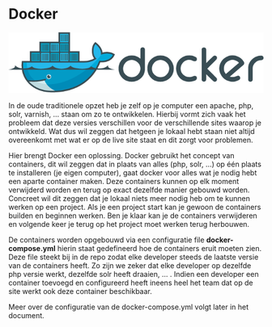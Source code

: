# Docker

![](../.gitbook/assets/docker-logo.png)



In de oude traditionele opzet heb je zelf op je computer een apache, php, solr, varnish, … staan om zo te ontwikkelen. Hierbij vormt zich vaak het probleem dat deze versies verschillen voor de verschillende sites waarop je ontwikkeld. Wat dus wil zeggen dat hetgeen je lokaal hebt staan niet altijd overeenkomt met wat er op de live site staat en dit zorgt voor problemen.

Hier brengt Docker een oplossing. Docker gebruikt het concept van containers, dit wil zeggen dat in plaats van alles \(php, solr, …\) op één plaats te installeren \(je eigen computer\), gaat docker voor alles wat je nodig hebt een aparte container maken. Deze containers kunnen op elk moment verwijderd worden en terug op exact dezelfde manier gebouwd worden. Concreet wil dit zeggen dat je lokaal niets meer nodig heb om te kunnen werken op een project. Als je een project start kan je gewoon de containers builden en beginnen werken. Ben je klaar kan je de containers verwijderen en volgende keer je terug op het project moet werken terug herbouwen.

De containers worden opgebouwd via een configuratie file **docker-compose.yml** hierin staat gedefineerd hoe de containers eruit moeten zien. Deze file steekt bij in de repo zodat elke developer steeds de laatste versie van de containers heeft. Zo zijn we zeker dat elke developer op dezelfde php versie werkt, dezelfde solr heeft draaien, … . Indien een developer een container toevoegd en configureerd heeft ineens heel het team dat op de site werkt ook deze container beschikbaar.

Meer over de configuratie van de docker-compose.yml volgt later in het document.

